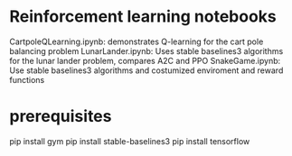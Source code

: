 # Reinforcement learning notebooks

CartpoleQLearning.ipynb: demonstrates Q-learning for the cart pole balancing problem
LunarLander.ipynb: Uses stable baselines3 algorithms for the lunar lander problem, compares A2C and PPO
SnakeGame.ipynb: Use stable baselines3 algorithms and costumized enviroment and reward functions

# prerequisites

pip install gym
pip install stable-baselines3
pip install tensorflow

